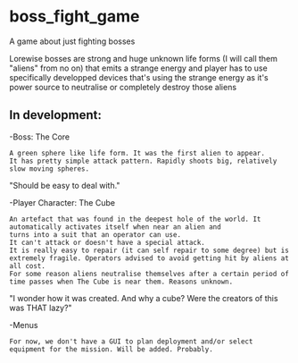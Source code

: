 # boss_fight_game
A game about just fighting bosses 

Lorewise bosses are strong and huge unknown life forms (I will call them "aliens" from no on) that emits a strange energy 
and player has to use specifically developped devices that's using 
the strange energy as it's power source to neutralise or completely destroy those aliens

## In development:
-Boss: The Core

    A green sphere like life form. It was the first alien to appear. 
    It has pretty simple attack pattern. Rapidly shoots big, relatively slow moving spheres.
    
"Should be easy to deal with."

-Player Character: The Cube

    An artefact that was found in the deepest hole of the world. It automatically activates itself when near an alien and     
    turns into a suit that an operator can use. 
    It can't attack or doesn't have a special attack. 
    It is really easy to repair (it can self repair to some degree) but is extremely fragile. Operators advised to avoid getting hit by aliens at all cost.
    For some reason aliens neutralise themselves after a certain period of time passes when The Cube is near them. Reasons unknown.

"I wonder how it was created. And why a cube? Were the creators of this was THAT lazy?"

-Menus

    For now, we don't have a GUI to plan deployment and/or select equipment for the mission. Will be added. Probably.
